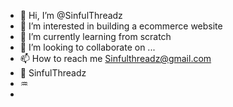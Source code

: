 - 👋 Hi, I’m @SinfulThreadz
- 👀 I’m interested in building a ecommerce website 
- 🌱 I’m currently learning from scratch 
- 💞️ I’m looking to collaborate on ...
- 📫 How to reach me Sinfulthreadz@gmail.com 
- 👻 SinfulThreadz 
- ♒
- 

<!---
SinfulThreadz/SinfulThreadz is a ✨ special ✨ repository because its `README.md` (this file) appears on your GitHub profile.
You can click the Preview link to take a look at your changes.
--->
